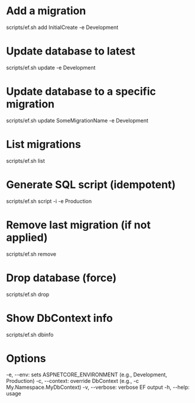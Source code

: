 # Add a migration
scripts/ef.sh add InitialCreate -e Development

# Update database to latest
scripts/ef.sh update -e Development

# Update database to a specific migration
scripts/ef.sh update SomeMigrationName -e Development

# List migrations
scripts/ef.sh list

# Generate SQL script (idempotent)
scripts/ef.sh script -i -e Production

# Remove last migration (if not applied)
scripts/ef.sh remove

# Drop database (force)
scripts/ef.sh drop

# Show DbContext info
scripts/ef.sh dbinfo

# Options
-e, --env: sets ASPNETCORE_ENVIRONMENT (e.g., Development, Production)
-c, --context: override DbContext (e.g., -c My.Namespace.MyDbContext)
-v, --verbose: verbose EF output
-h, --help: usage

